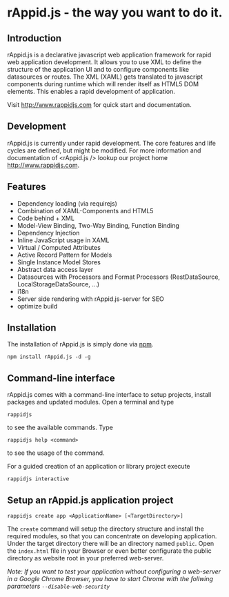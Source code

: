 # rAppid.js - the way you want to do it.
## Introduction

rAppid.js is a declarative javascript web application framework for rapid web application development. It allows you to use XML to define the structure of the application UI and to configure components like datasources or routes. The XML (XAML) gets translated to javascript components during runtime which will render itself as HTML5 DOM elements. This enables a rapid development of application.

Visit http://www.rappidjs.com for quick start and documentation.

## Development

rAppid.js is currently under rapid development. The core features and life cycles are defined, but might be modified.
For more information and documentation of <rAppid.js /> lookup our project home http://www.rappidjs.com.

## Features 
* Dependency loading (via requirejs)
* Combination of XAML-Components and HTML5
* Code behind + XML
* Model-View Binding, Two-Way Binding, Function Binding
* Dependency Injection
* Inline JavaScript usage in XAML
* Virtual / Computed Attributes
* Active Record Pattern for Models
* Single Instance Model Stores
* Abstract data access layer
* Datasources with Processors and Format Processors (RestDataSource, LocalStorageDataSource, ...)
* i18n
* Server side rendering with rAppid.js-server for SEO
* optimize build

## Installation
The installation of rAppid.js is simply done via [npm](http://npmjs.org/).

```
npm install rAppid.js -d -g
```

## Command-line interface
rAppid.js comes with a command-line interface to setup projects, install packages and updated modules.
Open a terminal and type 

```
rappidjs
```

to see the available commands. Type 

```
rappidjs help <command> 
```

to see the usage of the command.


For a guided creation of an application or library project execute
```
rappidjs interactive
```

## Setup an rAppid.js application project 
```
rappidjs create app <ApplicationName> [<TargetDirectory>]
```

The ```create``` command will setup the directory structure and install the required modules, so that you can concentrate on developing application. Under the target directory there will be an directory named ```public```. Open the ```index.html``` file in your Browser or even better configurate the public directory as website root in your preferred web-server.

*Note: If you want to test your application without configuring a web-server in a Google Chrome Browser, you have to start Chrome with the follwing parameters ```--disable-web-security```*
